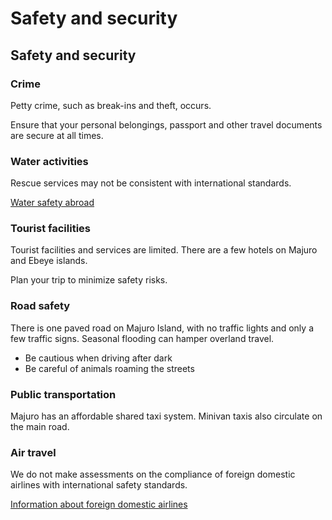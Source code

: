 # Safety and security

## Safety and security

### Crime

Petty crime, such as break-ins and theft, occurs.

Ensure that your personal belongings, passport and other travel documents are secure at all times.

### Water activities

Rescue services may not be consistent with international standards.

[Water safety abroad](https://travel.gc.ca/travelling/health-safety/water-safety)

### Tourist facilities

Tourist facilities and services are limited. There are a few hotels on Majuro and Ebeye islands.

Plan your trip to minimize safety risks.

### Road safety

There is one paved road on Majuro Island, with no traffic lights and only a few traffic signs. Seasonal flooding can hamper overland travel.

* Be cautious when driving after dark
* Be careful of animals roaming the streets

### Public transportation

Majuro has an affordable shared taxi system. Minivan taxis also circulate on the main road.

### Air travel

We do not make assessments on the compliance of foreign domestic airlines with international safety standards.

[Information about foreign domestic airlines](https://travel.gc.ca/air/in-flight-safety#other)
